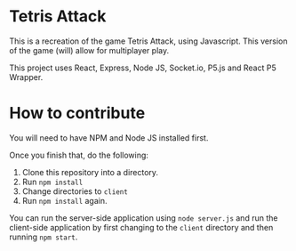 # Tetris Attack

This is a recreation of the game Tetris Attack, using Javascript.
This version of the game (will) allow for multiplayer play.

This project uses React, Express, Node JS, Socket.io, P5.js and React P5 Wrapper.

# How to contribute

You will need to have NPM and Node JS installed first.

Once you finish that, do the following:

1. Clone this repository into a directory.
2. Run `npm install`
3. Change directories to `client`
4. Run `npm install` again.

You can run the server-side application using `node server.js` and run the client-side application by first changing to the `client` directory and then running `npm start`.
